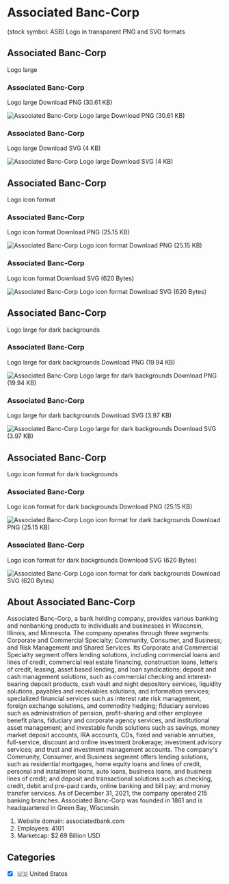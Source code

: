 # Associated Banc-Corp
 (stock symbol: ASB) Logo in transparent PNG and SVG formats

## Associated Banc-Corp
 Logo large

### Associated Banc-Corp
 Logo large Download PNG (30.61 KB)

![Associated Banc-Corp
 Logo large Download PNG (30.61 KB)](/img/orig/ASB_BIG-9473086e.png)

### Associated Banc-Corp
 Logo large Download SVG (4 KB)

![Associated Banc-Corp
 Logo large Download SVG (4 KB)](/img/orig/ASB_BIG-03bb684c.svg)

## Associated Banc-Corp
 Logo icon format

### Associated Banc-Corp
 Logo icon format Download PNG (25.15 KB)

![Associated Banc-Corp
 Logo icon format Download PNG (25.15 KB)](/img/orig/ASB-967626f6.png)

### Associated Banc-Corp
 Logo icon format Download SVG (620 Bytes)

![Associated Banc-Corp
 Logo icon format Download SVG (620 Bytes)](/img/orig/ASB-a6e11974.svg)

## Associated Banc-Corp
 Logo large for dark backgrounds

### Associated Banc-Corp
 Logo large for dark backgrounds Download PNG (19.94 KB)

![Associated Banc-Corp
 Logo large for dark backgrounds Download PNG (19.94 KB)](/img/orig/ASB_BIG.D-825ddf30.png)

### Associated Banc-Corp
 Logo large for dark backgrounds Download SVG (3.97 KB)

![Associated Banc-Corp
 Logo large for dark backgrounds Download SVG (3.97 KB)](/img/orig/ASB_BIG.D-abe82e06.svg)

## Associated Banc-Corp
 Logo icon format for dark backgrounds

### Associated Banc-Corp
 Logo icon format for dark backgrounds Download PNG (25.15 KB)

![Associated Banc-Corp
 Logo icon format for dark backgrounds Download PNG (25.15 KB)](/img/orig/ASB.D-6456c21c.png)

### Associated Banc-Corp
 Logo icon format for dark backgrounds Download SVG (620 Bytes)

![Associated Banc-Corp
 Logo icon format for dark backgrounds Download SVG (620 Bytes)](/img/orig/ASB.D-6b750471.svg)

## About Associated Banc-Corp


Associated Banc-Corp, a bank holding company, provides various banking and nonbanking products to individuals and businesses in Wisconsin, Illinois, and Minnesota. The company operates through three segments: Corporate and Commercial Specialty; Community, Consumer, and Business; and Risk Management and Shared Services. Its Corporate and Commercial Specialty segment offers lending solutions, including commercial loans and lines of credit, commercial real estate financing, construction loans, letters of credit, leasing, asset based lending, and loan syndications; deposit and cash management solutions, such as commercial checking and interest-bearing deposit products, cash vault and night depository services, liquidity solutions, payables and receivables solutions, and information services; specialized financial services such as interest rate risk management, foreign exchange solutions, and commodity hedging; fiduciary services such as administration of pension, profit-sharing and other employee benefit plans, fiduciary and corporate agency services, and institutional asset management; and investable funds solutions such as savings, money market deposit accounts, IRA accounts, CDs, fixed and variable annuities, full-service, discount and online investment brokerage; investment advisory services; and trust and investment management accounts. The company's Community, Consumer, and Business segment offers lending solutions, such as residential mortgages, home equity loans and lines of credit, personal and installment loans, auto loans, business loans, and business lines of credit; and deposit and transactional solutions such as checking, credit, debit and pre-paid cards, online banking and bill pay; and money transfer services. As of December 31, 2021, the company operated 215 banking branches. Associated Banc-Corp was founded in 1861 and is headquartered in Green Bay, Wisconsin.

1. Website domain: associatedbank.com
2. Employees: 4101
3. Marketcap: $2.69 Billion USD


## Categories
- [x] 🇺🇸 United States
